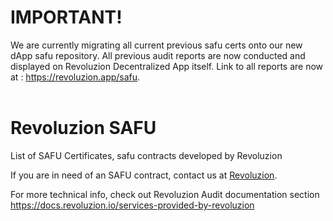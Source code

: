 # IMPORTANT!

We are currently migrating all current previous safu certs onto our new dApp safu repository. All previous audit reports are now conducted and displayed on Revoluzion Decentralized App itself. Link to all reports are now at : https://revoluzion.app/safu. <br/> <br/>

# Revoluzion SAFU
List of SAFU Certificates, safu contracts developed by Revoluzion<br/>

If you are in need of an SAFU contract, contact us at [Revoluzion](https://t.me/Zackrevoluzion77).

For more technical info, check out Revoluzion Audit documentation section<br/>
https://docs.revoluzion.io/services-provided-by-revoluzion
